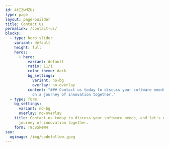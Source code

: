 ```yaml
---
id: 4tIZwMZUz
type: page
layout: page-builder
title: Contact Us
permalink: /contact-us/
blocks:
  - type: hero_slider
    variant: default
    height: full
    heros:
      - hero:
          variant: default
          ratio: 11/1
          color_theme: dark
          bg_settings:
            variant: no-bg
            overlay: no-overlay
          content: "### Contact us today to discuss your software needs, and let's embark
            on a journey of innovation together."
  - type: form
    bg_settings:
      variant: no-bg
      overlay: no-overlay
    title: Contact us today to discuss your software needs, and let's embark on a
      journey of innovation together.
    form: T9c8SkeW4
seo:
  ogimage: /img/codefellow.jpeg
---
```

